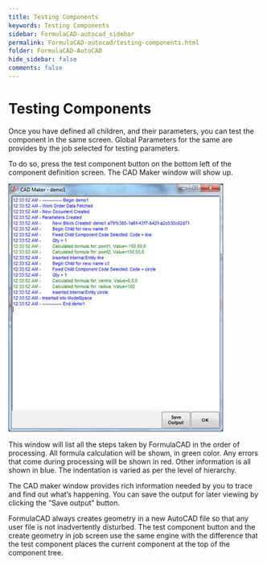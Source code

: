 ```yaml
---
title: Testing Components
keywords: Testing Components
sidebar: FormulaCAD-autocad_sidebar
permalink: FormulaCAD-autocad/testing-components.html
folder: FormulaCAD-AutoCAD
hide_sidebar: false
comments: false
---
```

# Testing Components



Once you have defined all children, and their parameters, you can test the component in the same screen. Global Parameters for the same are provides by the job selected for testing parameters.

To do so, press the test component button on the bottom left of the component definition screen. The CAD Maker window will show up.

![](/images/testing-component-cadmaker.jpg)

This window will list all the steps taken by FormulaCAD in the order of processing. All formula calculation will be shown, in green color. Any errors that come during processing will be shown in red. Other information is all shown in blue. The indentation is varied as per the level of hierarchy.

The CAD maker window provides rich information needed by you to trace and find out what’s happening. You can save the output for later viewing by clicking the “Save output” button.

FormulaCAD always creates geometry in a new AutoCAD file so that any user file is not inadvertently disturbed. The test component button and the create geometry in job screen use the same engine with the difference that the test component places the current component at the top of the component tree.
